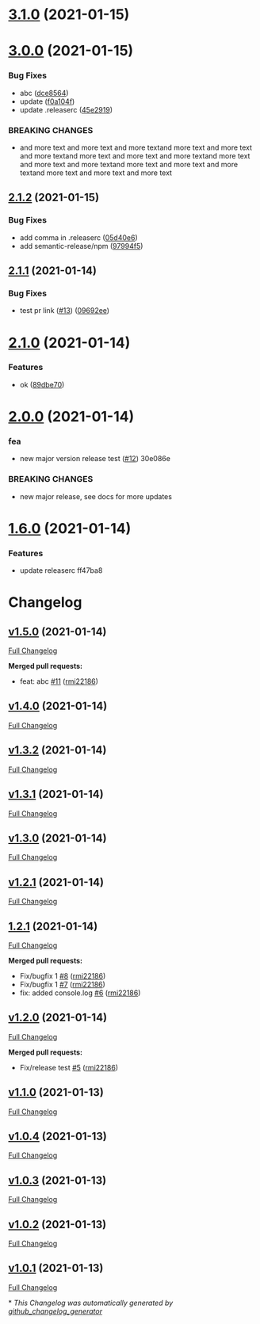# [3.1.0](https://github.com/rmi22186/rob-changelog-release-test/compare/v3.0.0...v3.1.0) (2021-01-15)

# [3.0.0](https://github.com/rmi22186/rob-changelog-release-test/compare/v2.1.2...v3.0.0) (2021-01-15)


### Bug Fixes

* abc ([dce8564](https://github.com/rmi22186/rob-changelog-release-test/commit/dce8564b5f8e2a3f097a0019b7e33079548934f5))
* update ([f0a104f](https://github.com/rmi22186/rob-changelog-release-test/commit/f0a104f0f332191494b71c512273d73288c89c86))
* update .releaserc ([45e2919](https://github.com/rmi22186/rob-changelog-release-test/commit/45e29197dfebefa4bfb88131d78120c526c79dc8))


### BREAKING CHANGES

* and more text and more text and more textand more text and more text and more textand more text and more text and more textand more text and more text and more textand more text and more text and more textand more text and more text and more text

## [2.1.2](https://github.com/rmi22186/rob-changelog-release-test/compare/v2.1.1...v2.1.2) (2021-01-15)


### Bug Fixes

* add comma in .releaserc ([05d40e6](https://github.com/rmi22186/rob-changelog-release-test/commit/05d40e6484470746f1206ce9a52c95011250c0ff))
* add semantic-release/npm ([97994f5](https://github.com/rmi22186/rob-changelog-release-test/commit/97994f5161cdf51890004e7d7a09c2819412f3e0))

## [2.1.1](https://github.com/rmi22186/rob-changelog-release-test/compare/v2.1.0...v2.1.1) (2021-01-14)


### Bug Fixes

* test pr link ([#13](https://github.com/rmi22186/rob-changelog-release-test/issues/13)) ([09692ee](https://github.com/rmi22186/rob-changelog-release-test/commit/09692ee5fd4757e17e08a70795852999d5f59214))

# [2.1.0](https://github.com/rmi22186/rob-changelog-release-test/compare/v2.0.0...v2.1.0) (2021-01-14)


### Features

* ok ([89dbe70](https://github.com/rmi22186/rob-changelog-release-test/commit/89dbe70e9960741c22c4eeb0a6ebb86fab1867cb))

# [2.0.0](https://github.com/rmi22186/rob-changelog-release-test/compare/v1.6.0...v2.0.0) (2021-01-14)


### fea

* new major version release test ([#12](https://github.com/rmi22186/rob-changelog-release-test/issues/12)) 30e086e


### BREAKING CHANGES

* new major release, see docs for more updates

# [1.6.0](https://github.com/rmi22186/rob-changelog-release-test/compare/v1.5.0...v1.6.0) (2021-01-14)


### Features

* update releaserc ff47ba8

# Changelog

## [v1.5.0](https://github.com/rmi22186/rob-changelog-release-test/tree/v1.5.0) (2021-01-14)

[Full Changelog](https://github.com/rmi22186/rob-changelog-release-test/compare/v1.4.0...v1.5.0)

**Merged pull requests:**

- feat: abc [\#11](https://github.com/rmi22186/rob-changelog-release-test/pull/11) ([rmi22186](https://github.com/rmi22186))

## [v1.4.0](https://github.com/rmi22186/rob-changelog-release-test/tree/v1.4.0) (2021-01-14)

[Full Changelog](https://github.com/rmi22186/rob-changelog-release-test/compare/v1.3.2...v1.4.0)

## [v1.3.2](https://github.com/rmi22186/rob-changelog-release-test/tree/v1.3.2) (2021-01-14)

[Full Changelog](https://github.com/rmi22186/rob-changelog-release-test/compare/v1.3.1...v1.3.2)

## [v1.3.1](https://github.com/rmi22186/rob-changelog-release-test/tree/v1.3.1) (2021-01-14)

[Full Changelog](https://github.com/rmi22186/rob-changelog-release-test/compare/v1.3.0...v1.3.1)

## [v1.3.0](https://github.com/rmi22186/rob-changelog-release-test/tree/v1.3.0) (2021-01-14)

[Full Changelog](https://github.com/rmi22186/rob-changelog-release-test/compare/v1.2.1...v1.3.0)

## [v1.2.1](https://github.com/rmi22186/rob-changelog-release-test/tree/v1.2.1) (2021-01-14)

[Full Changelog](https://github.com/rmi22186/rob-changelog-release-test/compare/1.2.1...v1.2.1)

## [1.2.1](https://github.com/rmi22186/rob-changelog-release-test/tree/1.2.1) (2021-01-14)

[Full Changelog](https://github.com/rmi22186/rob-changelog-release-test/compare/v1.2.0...1.2.1)

**Merged pull requests:**

- Fix/bugfix 1 [\#8](https://github.com/rmi22186/rob-changelog-release-test/pull/8) ([rmi22186](https://github.com/rmi22186))
- Fix/bugfix 1 [\#7](https://github.com/rmi22186/rob-changelog-release-test/pull/7) ([rmi22186](https://github.com/rmi22186))
- fix: added console.log [\#6](https://github.com/rmi22186/rob-changelog-release-test/pull/6) ([rmi22186](https://github.com/rmi22186))

## [v1.2.0](https://github.com/rmi22186/rob-changelog-release-test/tree/v1.2.0) (2021-01-14)

[Full Changelog](https://github.com/rmi22186/rob-changelog-release-test/compare/v1.1.0...v1.2.0)

**Merged pull requests:**

- Fix/release test [\#5](https://github.com/rmi22186/rob-changelog-release-test/pull/5) ([rmi22186](https://github.com/rmi22186))

## [v1.1.0](https://github.com/rmi22186/rob-changelog-release-test/tree/v1.1.0) (2021-01-13)

[Full Changelog](https://github.com/rmi22186/rob-changelog-release-test/compare/v1.0.4...v1.1.0)

## [v1.0.4](https://github.com/rmi22186/rob-changelog-release-test/tree/v1.0.4) (2021-01-13)

[Full Changelog](https://github.com/rmi22186/rob-changelog-release-test/compare/v1.0.3...v1.0.4)

## [v1.0.3](https://github.com/rmi22186/rob-changelog-release-test/tree/v1.0.3) (2021-01-13)

[Full Changelog](https://github.com/rmi22186/rob-changelog-release-test/compare/v1.0.2...v1.0.3)

## [v1.0.2](https://github.com/rmi22186/rob-changelog-release-test/tree/v1.0.2) (2021-01-13)

[Full Changelog](https://github.com/rmi22186/rob-changelog-release-test/compare/v1.0.1...v1.0.2)

## [v1.0.1](https://github.com/rmi22186/rob-changelog-release-test/tree/v1.0.1) (2021-01-13)

[Full Changelog](https://github.com/rmi22186/rob-changelog-release-test/compare/a2658f2a53503bdeada85be8a4ed7fd87cbd6048...v1.0.1)



\* *This Changelog was automatically generated by [github_changelog_generator](https://github.com/github-changelog-generator/github-changelog-generator)*
